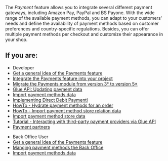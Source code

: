 <!--
***
**Business Value**
* Provide a holistic shopping experience
* Integrate your customers preferred payment methods
***
-->
        
The *Payment* feature allows you to integrate several different payment gateways, including Amazon Pay, PayPal and BS Payone. With the wide range of the available payment methods, you can adapt to your customers' needs and define the availability of payment methods based on customer preferences and country-specific regulations. Besides, you can offer multiple payment methods per checkout and customize their appearance in your shop. 


## If you are:

<div class="mr-container">
    <div class="mr-list-container">
        <!-- col1 -->
        <div class="mr-col">
            <ul class="mr-list mr-list-green">
                <li class="mr-title">Developer</li>
                <li><a href="https://documentation.spryker.com/docs/packaging-units-overview" class="mr-link">Get a general idea of the Payments feature</a></li>
                   <li><a href="https://documentation.spryker.com/docs/payments-feature-integration" class="mr-link">Integrate the Payments feature into your project</a></li>
                <li><a href="https://documentation.spryker.com/docs/mg-payment#upgrading-from-version-4---to-version-5-0-0" class="mr-link">Migrate the Payments module from version 3* to version 5*</a></li>
                <li><a href="https://documentation.spryker.com/docs/updating-payment-data" class="mr-link">Glue API: Updating payment data</a></li>
                <li><a href="https://documentation.spryker.com/docs/file-details-payment-methodcsv" class="mr-link">Import payment methods data</a></li>
                 <li><a href="https://documentation.spryker.com/docs/ht-implement-dd" class="mr-link">Implementing Direct Debit PaymentI</a></li>
                 <li><a href="https://documentation.spryker.com/docs/ht-hydrate-payment-methods-for-order" class="mr-link">HowTo - Hydrate payment methods for an order</a></li> 
                <li><a href="https://documentation.spryker.com/docs/ht-import-payment-method-store-relation-data" class="mr-link">HowTo - Import payment method store relation data</a></li>
                <li><a href="https://documentation.spryker.com/docs/file-details-payment-method-storecsv" class="mr-link">Import payment method store data</a></li>
                <li><a href="https://documentation.spryker.com/docs/t-interacting-with-third-party-payment-providers-via-glue-api" class="mr-link">Tutorial - Interacting with third-party payment providers via Glue API</a></li>
                 <li><a href="https://documentation.spryker.com/docs/adyen" class="mr-link">Payment partners</a></li>
                            </ul>
        </div>
        <!-- col2 -->
        <div class="mr-col">
            <ul class="mr-list mr-list-blue">
                <li class="mr-title"> Back Office User</li>
                <li><a href="https://documentation.spryker.com/docs/packaging-units-overview" class="mr-link">Get a general idea of the Payments feature</a></li>
                           <li><a href="https://documentation.spryker.com/docs/managing-payment-methods" class="mr-link">Manging payment methods the Back Office</a></li>
                <li><a href="https://documentation.spryker.com/docs/file-details-payment-methodcsv" class="mr-link">Import payment methods data</a></li>
            </ul>
        </div>
    </div>
</div>
